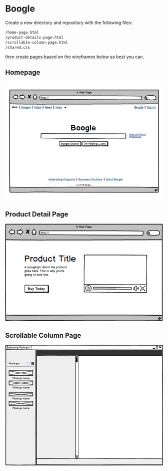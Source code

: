 # Boogle

Create a new directory and repository with the following files:

```
/home-page.html
/product-details-page.html
/scrollable-column-page.html
/shared.css
```

then create pages based on the wireframes below as best you can.


## Homepage

![boogle](./MockupBoogle.png)


## Product Detail Page

![product page](./MockupProduct.png)


## Scrollable Column Page

![scrollable column page](./Mockup3Column.png)
